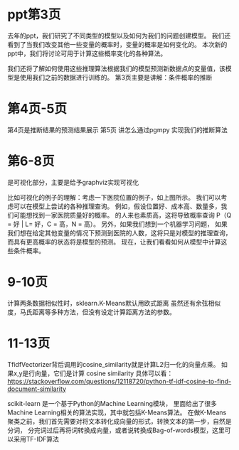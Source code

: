 # ppt第3页

去年的ppt，我们研究了不同类型的模型以及如何为我们的问题创建模型。 
我们还看到了当我们改变其他一些变量的概率时，变量的概率是如何变化的。
本次新的ppt中，我们将讨论可用于计算这些概率变化的各种算法。 

我们还将了解如何使用这些推理算法根据我们的模型预测新数据点的变量值，该模型是使用我们之前的数据进行训练的。
第3页主要是讲解：条件概率的推断

# 第4页-5页
第4页是推断结果的预测结果展示
第5页 讲怎么通过pgmpy 实现我们的推断算法


# 第6-8页
是可视化部分，主要是给予graphviz实现可视化

比如可视化的例子的理解：考虑一下医院位置的例子，如上图所示。 
我们可以考虑可以在模型上尝试的各种推理查询。 
例如，假设位置好、成本高、数量多，我们可能想找到一家医院质量好的概率。
的人来也素质高，这将导致概率查询
P（Q = 好 | L= 好，C = 高，N = 高）。 另外，如果我们想到一个机器学习问题，
如果我们想在给定其他变量的情况下预测到医院的人数，这将只是对模型的推理查询，
而具有更高概率的状态将是模型的预测。 现在，让我们看看如何从模型中计算这些条件概率。


# 9-10页
计算两条数据相似性时，sklearn.K-Means默认用欧式距离
虽然还有余弦相似度，马氏距离等多种方法，但没有设定计算距离方法的参数。

# 11-13页
TfidfVectorizer背后调用的cosine_similarity就是计算L2归一化的向量点乘。
如果x,y是行向量，它们是计算 cosine similarity
具体可以看：
https://stackoverflow.com/questions/12118720/python-tf-idf-cosine-to-find-document-similarity

scikit-learn 是一个基于Python的Machine Learning模块，
里面给出了很多Machine Learning相关的算法实现，其中就包括K-Means算法。
在做K-Means聚类之前，我们首先需要对将文本转化成向量的形式，转换文本的第一步，自然是分词，
分完词过后再将词转换成向量，或者说转换成Bag-of-words模型，这里可以采用TF-IDF算法